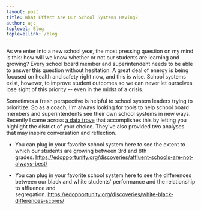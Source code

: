 ```yaml
---
layout: post
title: What Effect Are Our School Systems Having?
author: ajc
toplevel: Blog
toplevellink: /blog
---
```


As we enter into a new school year, the most pressing question on my mind is this: how will we know whether or not our students are learning and growing? Every school board member and superintendent needs to be able to answer this question without hesitation. A great deal of energy is being focused on health and safety right now, and this is wise. School systems exist, however, to improve student outcomes so we can never let ourselves lose sight of this priority -- even in the midst of a crisis.&nbsp;<p>Sometimes a fresh perspective is helpful to school system leaders trying to prioritize. So as a coach, I'm always looking for tools to help school board members and superintendents see their own school systems in new ways. Recently I came across <a href="https://edopportunity.org/">a data trove</a> that accomplishes this by letting you highlight the district of your choice. They've also provided two analyses that may inspire conversation and reflection.</p>

<div><ul><li>You can plug in your favorite school system here to see the extent to which our students are growing between 3rd and 8th grades.&nbsp;<a href="https://edopportunity.org/discoveries/affluent-schools-are-not-always-best/">https://edopportunity.org/discoveries/affluent-schools-are-not-always-best/</a>&nbsp;</li></ul></div>

<div><ul><li>You can plug in your favorite school system&nbsp;here to see the differences between our black and white students' performance and the relationship to affluence and segregation.&nbsp;<a href="https://edopportunity.org/discoveries/white-black-differences-scores/">https://edopportunity.org/discoveries/white-black-differences-scores/</a></li></ul></div>

<br />
